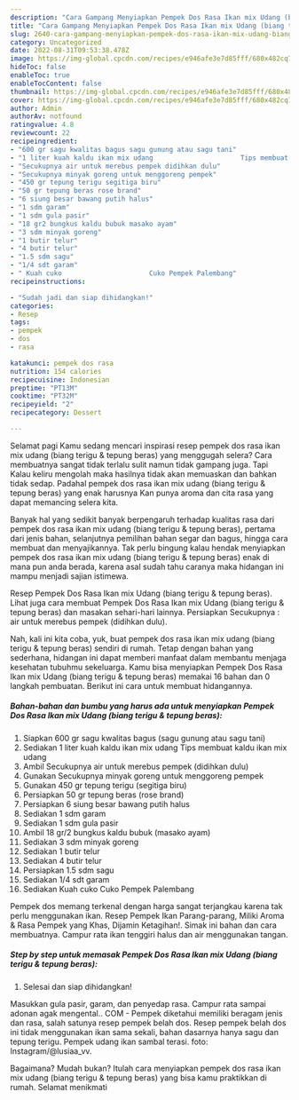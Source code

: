 ```yaml
---
description: "Cara Gampang Menyiapkan Pempek Dos Rasa Ikan mix Udang (biang terigu &amp;amp; tepung beras) yang Menggugah Selera, Buat Buka Puasa Menggugah Selera"
title: "Cara Gampang Menyiapkan Pempek Dos Rasa Ikan mix Udang (biang terigu &amp;amp; tepung beras) yang Menggugah Selera, Buat Buka Puasa Menggugah Selera"
slug: 2640-cara-gampang-menyiapkan-pempek-dos-rasa-ikan-mix-udang-biang-terigu-and-amp-tepung-beras-yang-menggugah-selera-buat-buka-puasa-menggugah-selera
category: Uncategorized
date: 2022-08-31T09:53:38.478Z
image: https://img-global.cpcdn.com/recipes/e946afe3e7d85fff/680x482cq70/pempek-dos-rasa-ikan-mix-udang-biang-terigu-tepung-beras-foto-resep-utama.jpg
hideToc: false
enableToc: true
enableTocContent: false
thumbnail: https://img-global.cpcdn.com/recipes/e946afe3e7d85fff/680x482cq70/pempek-dos-rasa-ikan-mix-udang-biang-terigu-tepung-beras-foto-resep-utama.jpg
cover: https://img-global.cpcdn.com/recipes/e946afe3e7d85fff/680x482cq70/pempek-dos-rasa-ikan-mix-udang-biang-terigu-tepung-beras-foto-resep-utama.jpg
author: Admin
authorAv: notfound
ratingvalue: 4.8
reviewcount: 22
recipeingredient:
- "600 gr sagu kwalitas bagus sagu gunung atau sagu tani"
- "1 liter kuah kaldu ikan mix udang                      Tips membuat kaldu ikan mix udang"
- "Secukupnya air untuk merebus pempek didihkan dulu"
- "Secukupnya minyak goreng untuk menggoreng pempek"
- "450 gr tepung terigu segitiga biru"
- "50 gr tepung beras rose brand"
- "6 siung besar bawang putih halus"
- "1 sdm garam"
- "1 sdm gula pasir"
- "18 gr2 bungkus kaldu bubuk masako ayam"
- "3 sdm minyak goreng"
- "1 butir telur"
- "4 butir telur"
- "1.5 sdm sagu"
- "1/4 sdt garam"
- " Kuah cuko                      Cuko Pempek Palembang"
recipeinstructions:

- "Sudah jadi dan siap dihidangkan!"
categories:
- Resep
tags:
- pempek
- dos
- rasa

katakunci: pempek dos rasa 
nutrition: 154 calories
recipecuisine: Indonesian
preptime: "PT13M"
cooktime: "PT32M"
recipeyield: "2"
recipecategory: Dessert

---
```



Selamat pagi Kamu sedang mencari inspirasi resep pempek dos rasa ikan mix udang (biang terigu &amp; tepung beras) yang menggugah selera? Cara membuatnya sangat tidak terlalu sulit namun tidak gampang juga. Tapi Kalau keliru mengolah maka hasilnya tidak akan memuaskan dan bahkan tidak sedap. Padahal pempek dos rasa ikan mix udang (biang terigu &amp; tepung beras) yang enak harusnya Kan punya aroma dan cita rasa yang dapat memancing selera kita.


Banyak hal yang sedikit banyak berpengaruh terhadap kualitas rasa dari pempek dos rasa ikan mix udang (biang terigu &amp; tepung beras), pertama dari jenis bahan, selanjutnya pemilihan bahan segar dan bagus, hingga cara membuat dan menyajikannya. Tak perlu bingung kalau hendak menyiapkan pempek dos rasa ikan mix udang (biang terigu &amp; tepung beras) enak di mana pun anda berada, karena asal sudah tahu caranya maka hidangan ini mampu menjadi sajian istimewa.

Resep Pempek Dos Rasa Ikan mix Udang (biang terigu &amp; tepung beras). Lihat juga cara membuat Pempek Dos Rasa Ikan mix Udang (biang terigu &amp; tepung beras) dan masakan sehari-hari lainnya. Persiapkan Secukupnya : air untuk merebus pempek (didihkan dulu).


Nah, kali ini kita coba, yuk, buat pempek dos rasa ikan mix udang (biang terigu &amp; tepung beras) sendiri di rumah. Tetap dengan bahan yang sederhana, hidangan ini dapat memberi manfaat dalam membantu menjaga kesehatan tubuhmu sekeluarga. Kamu bisa menyiapkan Pempek Dos Rasa Ikan mix Udang (biang terigu &amp; tepung beras) memakai 16 bahan dan 0 langkah pembuatan. Berikut ini cara untuk membuat hidangannya.

<!--inarticleads1-->

##### Bahan-bahan dan bumbu yang harus ada untuk menyiapkan Pempek Dos Rasa Ikan mix Udang (biang terigu &amp; tepung beras):

1. Siapkan 600 gr sagu kwalitas bagus (sagu gunung atau sagu tani)
1. Sediakan 1 liter kuah kaldu ikan mix udang                      Tips membuat kaldu ikan mix udang
1. Ambil Secukupnya air untuk merebus pempek (didihkan dulu)
1. Gunakan Secukupnya minyak goreng untuk menggoreng pempek
1. Gunakan 450 gr tepung terigu (segitiga biru)
1. Persiapkan 50 gr tepung beras (rose brand)
1. Persiapkan 6 siung besar bawang putih halus
1. Sediakan 1 sdm garam
1. Sediakan 1 sdm gula pasir
1. Ambil 18 gr/2 bungkus kaldu bubuk (masako ayam)
1. Sediakan 3 sdm minyak goreng
1. Sediakan 1 butir telur
1. Sediakan 4 butir telur
1. Persiapkan 1.5 sdm sagu
1. Sediakan 1/4 sdt garam
1. Sediakan  Kuah cuko                      Cuko Pempek Palembang


Pempek dos memang terkenal dengan harga sangat terjangkau karena tak perlu menggunakan ikan. Resep Pempek Ikan Parang-parang, Miliki Aroma &amp; Rasa Pempek yang Khas, Dijamin Ketagihan!. Simak ini bahan dan cara membuatnya. Campur rata ikan tenggiri halus dan air menggunakan tangan. 

<!--inarticleads2-->

##### Step by step untuk memasak Pempek Dos Rasa Ikan mix Udang (biang terigu &amp; tepung beras):


1. Selesai dan siap dihidangkan!

Masukkan gula pasir, garam, dan penyedap rasa. Campur rata sampai adonan agak mengental.. COM - Pempek diketahui memiliki beragam jenis dan rasa, salah satunya resep pempek belah dos. Resep pempek belah dos ini tidak menggunakan ikan sama sekali, bahan dasarnya hanya sagu dan tepung terigu. Pempek udang ikan sambal terasi. foto: Instagram/@lusiaa_vv. 

Bagaimana? Mudah bukan? Itulah cara menyiapkan pempek dos rasa ikan mix udang (biang terigu &amp; tepung beras) yang bisa kamu praktikkan di rumah. Selamat menikmati
